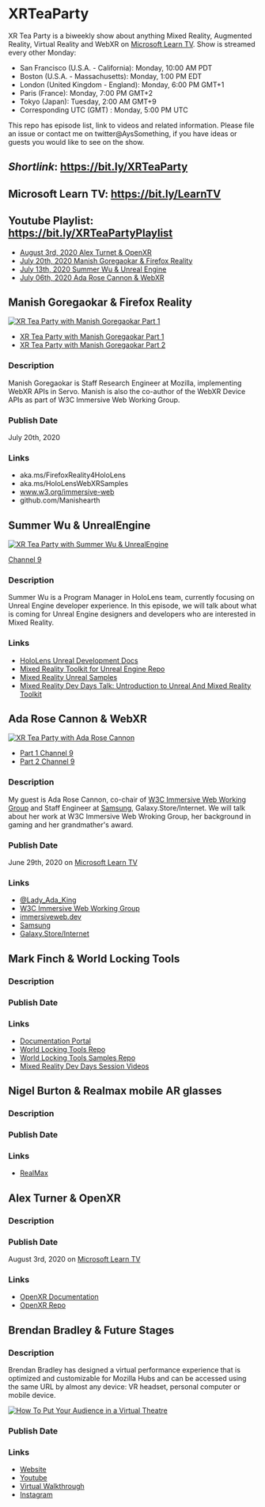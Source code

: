 # XRTeaParty

XR Tea Party is a biweekly show about anything Mixed Reality, Augmented Reality, Virtual Reality and WebXR on [Microsoft Learn TV](https://bit.ly/LearnTV). Show is streamed every other Monday:

 - San Francisco (U.S.A. - California): Monday, 10:00 AM PDT
 - Boston (U.S.A. - Massachusetts): Monday, 1:00 PM EDT
 - London (United Kingdom - England): Monday, 6:00 PM GMT+1
 - Paris (France): Monday, 7:00 PM GMT+2
 - Tokyo (Japan): Tuesday, 2:00 AM GMT+9
 - Corresponding UTC (GMT) : Monday, 5:00 PM UTC

This repo has episode list, link to videos and related information. Please file an issue or contact me on twitter@AysSomething, if you have ideas or guests you would like to see on the show. 

## *Shortlink*: https://bit.ly/XRTeaParty
## Microsoft Learn TV: https://bit.ly/LearnTV
## Youtube Playlist: https://bit.ly/XRTeaPartyPlaylist

- [August 3rd, 2020 Alex Turnet & OpenXR](#alex-turner--openxr)
- [July 20th, 2020 Manish Goregaokar & Firefox Reality](#manish-goregaokar--firefox-reality)
- [July 13th, 2020 Summer Wu & Unreal Engine](#summer-wu--unrealengine)
- [July 06th, 2020 Ada Rose Cannon & WebXR](#ada-rose-cannon--webxr)

## Manish Goregaokar & Firefox Reality

[![XR Tea Party with Manish Goregaokar Part 1](http://img.youtube.com/vi/CDIPBFPsqYQ/0.jpg)](http://www.youtube.com/watch?v=CDIPBFPsqYQ)
- [XR Tea Party with Manish Goregaokar Part 1](https://channel9.msdn.com/Shows/LearnTV/XR-Tea-Party-Manish-Goregaokar-from-Firefox-Reality-Part-1?WT.mc_id=github-xrteaparty-ayyonet)
- [XR Tea Party with Manish Goregaokar Part 2](https://channel9.msdn.com/Shows/LearnTV/XR-Tea-Party-Manish-Goregaokar-from-Firefox-Reality-Part-2?WT.mc_id=github-xrteaparty-ayyonet)

### Description

Manish Goregaokar is Staff Research Engineer at Mozilla, implementing WebXR APIs in Servo. Manish is also the co-author of the WebXR Device APIs as part of W3C Immersive Web Working Group.

### Publish Date

July 20th, 2020

### Links

* aka.ms/FirefoxReality4HoloLens
* aka.ms/HoloLensWebXRSamples
* www.w3.org/immersive-web
* github.com/Manishearth

## Summer Wu & UnrealEngine

[![XR Tea Party with Summer Wu & UnrealEngine](http://img.youtube.com/vi/4wrKvYCIhHM/0.jpg)](http://www.youtube.com/watch?v=4wrKvYCIhHM)

[Channel 9](https://channel9.msdn.com/Shows/LearnTV/XR-Tea-Party-Summer-Wu--UnrealEngine?WT.mc_id=github-xrteaparty-ayyonet)

### Description

Summer Wu is a Program Manager in HoloLens team, currently focusing on Unreal Engine developer experience. In this episode, we will talk about what is coming for Unreal Engine designers and developers who are interested in Mixed Reality.

### Links

- [HoloLens Unreal Development Docs](http://bit.ly/HoloLensUnrealDev)
- [Mixed Reality Toolkit for Unreal Engine Repo](https://bit.ly/UnrealMRTKRepo)
- [Mixed Reality Unreal Samples](https://bit.ly/MixedRealityUnrealSamples)
- [Mixed Reality Dev Days Talk: Untroduction to Unreal And Mixed Reality Toolkit](https://channel9.msdn.com/Shows/Docs-Mixed-Reality/Intro-to-Unreal--MRTK-for-HoloLens-2?WT.mc_id=github-xrteaparty-ayyonet)

## Ada Rose Cannon & WebXR 

[![XR Tea Party with Ada Rose Cannon](http://img.youtube.com/vi/nTK0_9rkHBE/0.jpg)](http://www.youtube.com/watch?v=nTK0_9rkHBE)
- [Part 1 Channel 9](https://channel9.msdn.com/Shows/LearnTV/XR-Tea-Party-Ada-Rose-Cannon--WebXR-Part-1)
- [Part 2 Channel 9](https://channel9.msdn.com/Shows/LearnTV/XR-Tea-Party-Ada-Rose-Cannon--WebXR-Part-2)

### Description

My guest is Ada Rose Cannon, co-chair of [W3C Immersive Web Working Group](www.w3.org/immersive-web/) and Staff Engineer at [Samsung](SamsungInter.net), Galaxy.Store/Internet. We will talk about her work at W3C Immersive Web Wroking Group, her background in gaming and her grandmather's award. 

### Publish Date

June 29th, 2020 on [Microsoft Learn TV](https://bit.ly/LearnTV)

### Links

- [@Lady_Ada_King](https://twitter.com/Lady_Ada_King) 
- [W3C Immersive Web Working Group](www.w3.org/immersive-web/)
- [immersiveweb.dev](https://immersiveweb.dev/)
- [Samsung](SamsungInter.net)
- [Galaxy.Store/Internet](Galaxy.Store/Internet)

## Mark Finch & World Locking Tools

### Description
### Publish Date
### Links

- [Documentation Portal](https://microsoft.github.io/MixedReality-WorldLockingTools-Unity/README.html)
- [World Locking Tools Repo](https://github.com/microsoft/MixedReality-WorldLockingTools-Unity)
- [World Locking Tools Samples Repo](https://github.com/microsoft/MixedReality-WorldLockingTools-Samples)
- [Mixed Reality Dev Days Session Videos](https://aka.ms/AA8lj77)

## Nigel Burton & Realmax mobile AR glasses

### Description
### Publish Date
### Links

- [RealMax](https://docs.microsoft.com/windows/mixed-reality/openxr?WT.mc_id=github-xrteaparty-ayyonet)

## Alex Turner & OpenXR

### Description


### Publish Date

August 3rd, 2020 on [Microsoft Learn TV](https://bit.ly/LearnTV)

### Links

- [OpenXR Documentation](https://docs.microsoft.com/windows/mixed-reality/openxr?WT.mc_id=github-xrteaparty-ayyonet)
- [OpenXR Repo](https://github.com/microsoft/OpenXR-MixedReality?WT.mc_id=github-xrteaparty-ayyonet)

## Brendan Bradley & Future Stages

### Description

Brendan Bradley has designed a virtual performance experience that is optimized and customizable for Mozilla Hubs and can be accessed using the same URL by almost any device: VR headset, personal computer or mobile device. 

[![How To Put Your Audience in a Virtual Theatre](http://img.youtube.com/vi/ROm5wX41B2A/0.jpg)](https://www.youtube.com/watch?time_continue=542&v=ROm5wX41B2A)

### Publish Date

### Links

- [Website](https://www.brendanabradley.com/futurestages)
- [Youtube](https://www.youtube.com/channel/UCJHKXsngBP5aKmTsAdkMPTQ)
- [Virtual Walkthrough](https://hubs.mozilla.com/weiAQnM/future-stages-tour)
- [Instagram](https://www.instagram.com/brendanabradley/)
